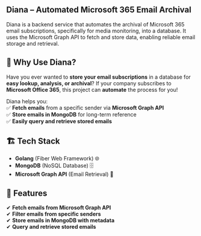 ## Diana – Automated Microsoft 365 Email Archival
Diana is a backend service that automates the archival of Microsoft 365 email subscriptions, specifically for media monitoring, into a database. It uses the Microsoft Graph API to fetch and store data, enabling reliable email storage and retrieval.

## 📌 Why Use Diana?  
Have you ever wanted to **store your email subscriptions** in a database for **easy lookup, analysis, or archival**? If your company subscribes to **Microsoft Office 365**, this project can **automate** the process for you!  

Diana helps you:  
✅ **Fetch emails** from a specific sender via **Microsoft Graph API**  
✅ **Store emails in MongoDB** for long-term reference  
✅ **Easily query and retrieve stored emails**  

## 🏗️ Tech Stack  
- **Golang** (Fiber Web Framework) 🌐  
- **MongoDB** (NoSQL Database) 🗄️  
- **Microsoft Graph API** (Email Retrieval) 📧  

## 🚀 Features  
✔ **Fetch emails from Microsoft Graph API**  
✔ **Filter emails from specific senders**  
✔ **Store emails in MongoDB with metadata**  
✔ **Query and retrieve stored emails** 
